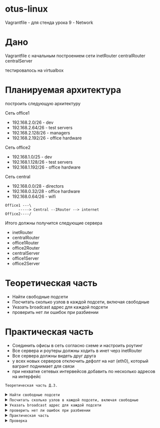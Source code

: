 # otus-linux
Vagrantfile - для стенда урока 9 - Network

# Дано
Vagrantfile с начальным  построением сети
inetRouter
centralRouter
centralServer

тестировалось на virtualbox

# Планируемая архитектура
построить следующую архитектуру

Сеть office1
- 192.168.2.0/26      - dev
- 192.168.2.64/26    - test servers
- 192.168.2.128/26  - managers
- 192.168.2.192/26  - office hardware

Сеть office2
- 192.168.1.0/25      - dev
- 192.168.1.128/26  - test servers
- 192.168.1.192/26  - office hardware


Сеть central
- 192.168.0.0/28    - directors
- 192.168.0.32/28  - office hardware
- 192.168.0.64/26  - wifi

```
Office1 ---\
      -----> Central --IRouter --> internet
Office2----/
```
Итого должны получится следующие сервера
- inetRouter
- centralRouter
- office1Router
- office2Router
- centralServer
- office1Server
- office2Server

# Теоретическая часть
- Найти свободные подсети
- Посчитать сколько узлов в каждой подсети, включая свободные
- Указать broadcast адрес для каждой подсети
- проверить нет ли ошибок при разбиении

# Практическая часть
- Соединить офисы в сеть согласно схеме и настроить роутинг
- Все сервера и роутеры должны ходить в инет черз inetRouter
- Все сервера должны видеть друг друга
- у всех новых серверов отключить дефолт на нат (eth0), который вагрант поднимает для связи
- при нехватке сетевых интервейсов добавить по несколько адресов на интерфейс






<code>Теоретическая часть Д.З.</code>


<details>
<summary><code>Найти свободные подсети</code></summary>

```

192.168.0.16/28

192.168.0.48/28



```

</details>


<details>
<summary><code>Посчитать сколько узлов в каждой подсети, включая свободные</code></summary>

```

Сеть office1
- 192.168.2.0/26   - 62 
- 192.168.2.64/26  - 62
- 192.168.2.128/26 - 62
- 192.168.2.192/26 - 62 

Сеть office2
- 192.168.1.0/25   - 126
- 192.168.1.128/26 - 62
- 192.168.1.192/26 - 62


Сеть central
- 192.168.0.0/28   - 14
- 192.168.0.32/28  - 14
- 192.168.0.64/26  - 62 



Свободные :

192.168.0.16/28 - 14

192.168.0.48/28 - 14


```

</details>




<details>
<summary><code>Указать broadcast адрес для каждой подсети</code></summary>


```

Сеть office1          Broadcust
- 192.168.2.0/26   -  192.168.2.63
- 192.168.2.64/26  -  192.168.2.127
- 192.168.2.128/26 -  192.168.2.191
- 192.168.2.192/26 -  192.168.2.255

Сеть office2
- 192.168.1.0/25   -  192.168.1.127
- 192.168.1.128/26 -  192.168.1.191
- 192.168.1.192/26 -  192.168.1.255


Сеть central
- 192.168.0.0/28   -  192.168.0.15
- 192.168.0.32/28  -  192.168.0.47
- 192.168.0.64/26  -  192.168.0.127




```
</details>

<details>
<summary><code>проверить нет ли ошибок при разбиении</code></summary>




```
Ну раз такое условие в задачи стоит, то точно есть ошибки в разбиении 
Честно говоря неочень понятно, что тут имеется ввиду,я в сетях слаб. Возможно что то, где то, кому то, отдано слишком много, можно сузить маской,но это не точно ))
Но опять же здесь  хорошо бы понимать сколько дается кол-во хостов.

192.168.2.128/26  - managers  - тут можно впринципе постаивть 25 маску


```

</details>




<details>
<summary><code>Практическая часть</code></summary>

```


                                                       inetRouter
                                                       eth1:192.168.255.1/30 - router-net +----------+
                                                                                                     |
                                                                                                     |
                                                                                                     |
                                                                                                     |
                                                                                                     |
                                                                                                     |
                                                                                                     |
                                                                                                     |
                                                        CentralRouter                                |
                                                        eth1:192.168.255.2/30 - router-net +---------+
                                                        eht2:192.168.0.1/28   - dir-net +----------------------------+
                                                        eth3:192.168.0.33/28  - hw-net                               |
                                                        eth4:192.168.0.65/26  - ngt-net                              |
                                                 +---+  eth1:192.168.255.5/30 - router-net                           |
                                                 |      eth1:192.168.255.9/30 - router-net +------------------------------------------------------+                                                          |
                                                 |                                                                   |                            |
        				         |              					             |                            |
                                                 |                                                                   |                            |
        			                 |              					             |                            |
        				         |              					             |                            |
        				         |              					             |                            |
        				         |              					             |                            |
        				         |             					                     |                            |
        				         |                                                                   |                            |
                                                 |              		           		             |                            |
        		                         |           Central-Server	                                     |                            |
                                                 |           eth1:192.168.0.2/28 - dir-net +-------------------------+                            |
        					 |				                                                                  |
        					 |				                                                                  |
        					 |				                                                                  |
    Office1Router				 |		                  	  Office2Router                                           |
    eth1:192.168.2.1/26   - dev			 |			                  eth1:192.168.1.1/25   - dev                             |
 +-+eth2:192.168.2.65/26  - test-servers	 |		                          eth2:192.168.1.129/26 - test-servers+------+            | 
 |  eth3:192.168.2.129/26 - managers		 |			                  eth3:192.168.1.193/26 - office-hardware    |            |
 |  eth4:192.168.2.193/26 - office-hardware      |                                        eth4:192.168.255.10/30 - router-net +-------------------+
 |  eth5:192.168.255.6/30 - router-net-----------+					                                             |
 | 							                                                                             |
 |								                                                                     |                         
 |								                                                                     |
 |								                                                                     |
 |	                					                                                                     |           
 |         Office1Server                                                                   Office2Server                             |
 +-------+ eth1:192.168.2.66/26 - servers					           eth1:192.168.1.130/26 - servers +---------+





```
</details>





<details>
<summary><code>Проверка</summary></code>

Проверяем что все поднялось

```
[root@node01 work18_Network]# vagrant status
Current machine states:

inetRouter                running (virtualbox)
CentralRouter             running (virtualbox)
CentralServer             running (virtualbox)
Office1Router             running (virtualbox)
Office1Server             running (virtualbox)
Office2Router             running (virtualbox)
Office2Server             running (virtualbox)

This environment represents multiple VMs. The VMs are all listed
above with their current state. For more information about a specific
VM, run `vagrant status NAME`.
[root@node01 work18_Network]# 

```

Пингуем гугл

```
[root@Office2Server ~]# ping 8.8.8.8
PING 8.8.8.8 (8.8.8.8) 56(84) bytes of data.
64 bytes from 8.8.8.8: icmp_seq=1 ttl=57 time=40.1 ms
64 bytes from 8.8.8.8: icmp_seq=2 ttl=57 time=24.8 ms
64 bytes from 8.8.8.8: icmp_seq=3 ttl=57 time=26.7 ms
64 bytes from 8.8.8.8: icmp_seq=4 ttl=57 time=26.5 ms
^C
--- 8.8.8.8 ping statistics ---
4 packets transmitted, 4 received, 0% packet loss, time 3008ms
rtt min/avg/max/mdev = 24.885/29.595/40.188/6.160 ms
[root@Office2Server ~]# 
```

Установил пакет и сделал tracert 8.8.8.8

```
[root@Office2Server ~]# traceroute 8.8.8.8
traceroute to 8.8.8.8 (8.8.8.8), 30 hops max, 60 byte packets
 1  gateway (192.168.1.193)  0.735 ms  0.579 ms  0.486 ms
 2  192.168.0.33 (192.168.0.33)  1.065 ms  0.924 ms  1.024 ms
 3  192.168.255.1 (192.168.255.1)  2.515 ms  1.724 ms  21.370 ms
 4  * * *
 5  * * *
 6  * * *
 7  * * *
 8  72.14.209.81 (72.14.209.81)  12.259 ms  11.331 ms  23.137 ms
 9  * * 108.170.250.146 (108.170.250.146)  12.557 ms
10  172.253.66.116 (172.253.66.116)  22.930 ms * 209.85.249.158 (209.85.249.158)  20.310 ms
11  172.253.66.108 (172.253.66.108)  20.136 ms 216.239.57.222 (216.239.57.222)  22.906 ms 72.14.238.168 (72.14.238.168)  29.897 ms
12  216.239.48.97 (216.239.48.97)  22.234 ms 216.239.63.129 (216.239.63.129)  20.917 ms 172.253.70.49 (172.253.70.49)  22.863 ms
13  * * *
14  * * *
15  * * *
16  * * *
17  * * *
18  * * *
19  * * *
20  * * *
21  * * *
22  dns.google (8.8.8.8)  64.281 ms  71.300 ms *
[root@Office2Server ~]# 


```


Пингуем соседний сервер Office1Server

```
root@Office2Server ~]# ping 192.168.2.194
PING 192.168.2.194 (192.168.2.194) 56(84) bytes of data.
64 bytes from 192.168.2.194: icmp_seq=1 ttl=61 time=5.89 ms
64 bytes from 192.168.2.194: icmp_seq=2 ttl=61 time=6.33 ms
64 bytes from 192.168.2.194: icmp_seq=3 ttl=61 time=6.19 ms
64 bytes from 192.168.2.194: icmp_seq=4 ttl=61 time=5.86 ms
^C
--- 192.168.2.194 ping statistics ---
4 packets transmitted, 4 received, 0% packet loss, time 3006ms
rtt min/avg/max/mdev = 5.860/6.069/6.331/0.222 ms
[root@Office2Server ~]# 


```

Переходим на сервер Office1Server и делаем тоже самое


пинг интернет

```
[root@Office1Server ~]# ping 8.8.8.8
PING 8.8.8.8 (8.8.8.8) 56(84) bytes of data.
64 bytes from 8.8.8.8: icmp_seq=1 ttl=57 time=23.9 ms
64 bytes from 8.8.8.8: icmp_seq=2 ttl=57 time=22.9 ms
64 bytes from 8.8.8.8: icmp_seq=3 ttl=57 time=25.1 ms
64 bytes from 8.8.8.8: icmp_seq=4 ttl=57 time=31.1 ms
^C
--- 8.8.8.8 ping statistics ---
4 packets transmitted, 4 received, 0% packet loss, time 3007ms
rtt min/avg/max/mdev = 22.938/25.799/31.106/3.170 ms
[root@Office1Server ~]# 


```


трасерт 8.8.8.8

```
[root@Office1Server ~]# traceroute 8.8.8.8                                                                                                                                                                                                       
traceroute to 8.8.8.8 (8.8.8.8), 30 hops max, 60 byte packets
 1  gateway (192.168.2.193)  2.581 ms  1.723 ms  1.437 ms
 2  192.168.0.33 (192.168.0.33)  5.072 ms  2.705 ms  2.493 ms
 3  192.168.255.1 (192.168.255.1)  3.341 ms  3.032 ms  2.961 ms
 4  * * *
 5  * * *
 6  * * *
 7  * * *
 8  72.14.209.81 (72.14.209.81)  15.846 ms  15.765 ms  15.679 ms
 9  108.170.250.51 (108.170.250.51)  15.542 ms 108.170.250.66 (108.170.250.66)  14.912 ms 108.170.250.51 (108.170.250.51)  14.752 ms
10  216.239.50.46 (216.239.50.46)  20.673 ms *  20.462 ms
11  72.14.238.168 (72.14.238.168)  23.206 ms 172.253.65.159 (172.253.65.159)  22.707 ms 72.14.238.168 (72.14.238.168)  21.121 ms
12  142.250.56.221 (142.250.56.221)  23.505 ms 216.239.47.201 (216.239.47.201)  21.112 ms 142.250.56.127 (142.250.56.127)  26.157 ms
13  * * *
14  * * *
15  * * *
16  * * *
17  * * *
18  * * *
19  * * *
20  * * *
21  * * *
22  * * dns.google (8.8.8.8)  19.459 ms
[root@Office1Server ~]# 

```

Пингуем соседний сервер Office2Server


```
[root@Office1Server ~]# ping 192.168.1.194
PING 192.168.1.194 (192.168.1.194) 56(84) bytes of data.
64 bytes from 192.168.1.194: icmp_seq=1 ttl=61 time=5.57 ms
64 bytes from 192.168.1.194: icmp_seq=2 ttl=61 time=7.02 ms
64 bytes from 192.168.1.194: icmp_seq=3 ttl=61 time=6.42 ms
64 bytes from 192.168.1.194: icmp_seq=4 ttl=61 time=5.66 ms
64 bytes from 192.168.1.194: icmp_seq=5 ttl=61 time=4.31 ms
^C
--- 192.168.1.194 ping statistics ---
5 packets transmitted, 5 received, 0% packet loss, time 4008ms
rtt min/avg/max/mdev = 4.310/5.800/7.025/0.917 ms
[root@Office1Server ~]# 



```

</details>










